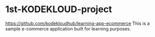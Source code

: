 # 1st-KODEKLOUD-project
https://github.com/kodekloudhub/learning-app-ecommerce
This is a sample e-commerce application built for learning purposes.
